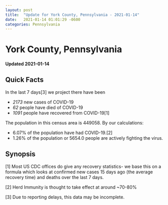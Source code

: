```yaml
---
layout: post
title:  "Update for York County, Pennsylvania - 2021-01-14"
date:   2021-01-14 01:01:29 -0600
categories: Pennsylvania
---
```


# York County, Pennsylvania
#### Updated 2021-01-14

## Quick Facts

In the last 7 days[3] we project there have been
- *2173* new cases of COVID-19
- *62* people have died of COVID-19
- *1091* people have recovered from COVID-19[1]

The population in this census area is 449058. By our calculations:
- 6.07% of the population have had COVID-19.[2]
- 1.26% of the population or 5654.0 people are actively fighting the virus.

## Synopsis




[1] Most US CDC offices do give any recovery statistics- we base this on a formula which looks at confirmed new cases
15 days ago (the average recovery time) and deaths over the last 7 days.

[2] Herd Immunity is thought to take effect at around ~70-80%

[3] Due to reporting delays, this data may be incomplete.
 
    